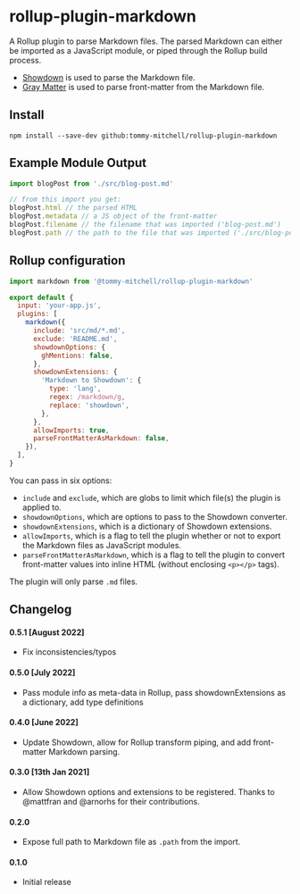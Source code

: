 # rollup-plugin-markdown

A Rollup plugin to parse Markdown files. The parsed Markdown can either be imported as a JavaScript module, or piped through the Rollup build process.

- [Showdown][showdown] is used to parse the Markdown file.
- [Gray Matter][gray-matter] is used to parse front-matter from the Markdown file.

## Install

```text
npm install --save-dev github:tommy-mitchell/rollup-plugin-markdown
```

## Example Module Output

```js
import blogPost from './src/blog-post.md'

// from this import you get:
blogPost.html // the parsed HTML
blogPost.metadata // a JS object of the front-matter
blogPost.filename // the filename that was imported ('blog-post.md')
blogPost.path // the path to the file that was imported ('./src/blog-post.md')
```

## Rollup configuration

```js
import markdown from '@tommy-mitchell/rollup-plugin-markdown'

export default {
  input: 'your-app.js',
  plugins: [
    markdown({
      include: 'src/md/*.md',
      exclude: 'README.md',
      showdownOptions: {
        ghMentions: false,
      },
      showdownExtensions: {
        'Markdown to Showdown': {
          type: 'lang',
          regex: /markdown/g,
          replace: 'showdown',
        },
      },
      allowImports: true,
      parseFrontMatterAsMarkdown: false,
    }),
  ],
}
```

You can pass in six options:

- `include` and `exclude`, which are globs to limit which file(s) the plugin is applied to.
- `showdownOptions`, which are options to pass to the Showdown converter.
- `showdownExtensions`, which is a dictionary of Showdown extensions.
- `allowImports`, which is a flag to tell the plugin whether or not to export the Markdown files as JavaScript modules.
- `parseFrontMatterAsMarkdown`, which is a flag to tell the plugin to convert front-matter values into inline HTML (without enclosing `<p></p>` tags).

The plugin will only parse `.md` files.

[showdown]: https://github.com/showdownjs/showdown
[gray-matter]: https://github.com/jonschlinkert/gray-matter

## Changelog

#### 0.5.1 [August 2022]

- Fix inconsistencies/typos

#### 0.5.0 [July 2022]

- Pass module info as meta-data in Rollup, pass showdownExtensions as a dictionary, add type definitions

#### 0.4.0 [June 2022]

- Update Showdown, allow for Rollup transform piping, and add front-matter Markdown parsing.

#### 0.3.0 [13th Jan 2021]

- Allow Showdown options and extensions to be registered. Thanks to @mattfran and @arnorhs for their contributions.

#### 0.2.0

- Expose full path to Markdown file as `.path` from the import.

#### 0.1.0

- Initial release
